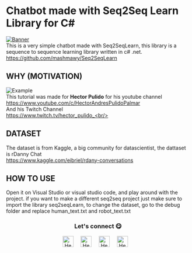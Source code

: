 # Chatbot made with Seq2Seq Learn Library for C#

[![Banner](http://img.youtube.com/vi/MvZahDT2T08/0.jpg)](https://www.youtube.com/watch?v=MvZahDT2T08) <br/>
This is a very simple chatbot made with Seq2SeqLearn, this library is a sequence to sequence learning library written in c# .net. <br/>
https://github.com/mashmawy/Seq2SeqLearn <br/>

## WHY (MOTIVATION)
![Example](/Images/ExampleImage.png) <br/>
This tutorial was made for <b>Hector Pulido</b> for his youtube channel <br/>
https://www.youtube.com/c/HectorAndresPulidoPalmar <br/>
And his Twitch Channel<br/>
https://www.twitch.tv/hector_pulido_<br/>


## DATASET
The dataset is from Kaggle, a big community for datascientist, the dattaset is rDanny Chat <br/>
https://www.kaggle.com/eibriel/rdany-conversations <br/>

## HOW TO USE
Open it on Visual Studio or visual studio code, and play around with the project. if you want to make a different seq2seq project just make sure to import the library seq2seqLearn, to change the dataset, go to the debug folder and replace human_text.txt and robot_text.txt



<div align="center">
<h3 align="center">Let's connect 😋</h3>
</div>
<p align="center">
<a href="https://www.linkedin.com/in/hector-pulido-17547369/" target="blank">
<img align="center" width="30px" alt="Hector's LinkedIn" src="https://www.vectorlogo.zone/logos/linkedin/linkedin-icon.svg"/></a> &nbsp; &nbsp;
<a href="https://twitter.com/Hector_Pulido_" target="blank">
<img align="center" width="30px" alt="Hector's Twitter" src="https://www.vectorlogo.zone/logos/twitter/twitter-official.svg"/></a> &nbsp; &nbsp;
<a href="https://www.twitch.tv/hector_pulido_" target="blank">
<img align="center" width="30px" alt="Hector's Twitch" src="https://www.vectorlogo.zone/logos/twitch/twitch-icon.svg"/></a> &nbsp; &nbsp;
<a href="https://www.youtube.com/channel/UCS_iMeH0P0nsIDPvBaJckOw" target="blank">
<img align="center" width="30px" alt="Hector's Youtube" src="https://www.vectorlogo.zone/logos/youtube/youtube-icon.svg"/></a> &nbsp; &nbsp;

</p>

